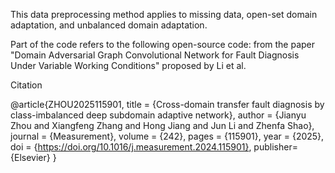 This data preprocessing method applies to missing data, open-set domain adaptation, and unbalanced domain adaptation.

Part of the code refers to the following open-source code:
from the paper "Domain Adversarial Graph Convolutional Network for Fault Diagnosis Under Variable Working Conditions" proposed by Li et al.
 
Citation

@article{ZHOU2025115901,
title = {Cross-domain transfer fault diagnosis by class-imbalanced deep subdomain adaptive network},
author = {Jianyu Zhou and Xiangfeng Zhang and Hong Jiang and Jun Li and Zhenfa Shao},
journal = {Measurement},
volume = {242},
pages = {115901},
year = {2025},
doi = {https://doi.org/10.1016/j.measurement.2024.115901},
publisher={Elsevier}
}

